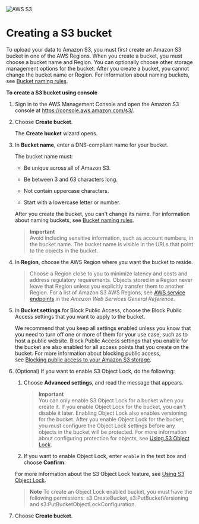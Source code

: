 ![AWS S3](https://encrypted-tbn0.gstatic.com/images?q=tbn:ANd9GcT2eA6JllzGpUqb6zvit059PhvAEMM7m3Ebojg1S_btdCxjU39dy7JmGdtzudrMhYFjJ7Q&usqp=CAU)
# Creating a S3 bucket
To upload your data to Amazon S3, you must first create an Amazon S3 bucket in one of the AWS Regions. When you create a bucket, you must choose a bucket name and Region. You can optionally choose other storage management options for the bucket. After you create a bucket, you cannot change the bucket name or Region. For information about naming buckets, see [Bucket naming rules](https://docs.aws.amazon.com/AmazonS3/latest/userguide/bucketnamingrules.html).

**To create a S3 bucket using console**
1.  Sign in to the AWS Management Console and open the Amazon S3 console at <https://console.aws.amazon.com/s3/>.

2.  Choose **Create bucket**.

    The **Create bucket** wizard opens.

3.  In **Bucket name**, enter a DNS-compliant name for your bucket.

    The bucket name must:

    -   Be unique across all of Amazon S3.

    -   Be between 3 and 63  characters long.

    -   Not contain uppercase characters.

    -   Start with a lowercase letter or number.

    After you create the bucket, you can't change its name. For information about naming buckets, see [Bucket naming rules](https://docs.aws.amazon.com/AmazonS3/latest/userguide/bucketnamingrules.html).

    >**Important**  
    >Avoid including sensitive information, such as account numbers, in the bucket name. The bucket name is visible in the URLs that point to the objects in the bucket.

4.  In **Region**, choose the AWS Region where you want the bucket to reside.

    >Choose a Region close to you to minimize latency and costs and address regulatory requirements. Objects stored in a Region never leave that Region unless you explicitly transfer them to another Region. For a list of Amazon S3 AWS Regions, see [AWS service endpoints](https://docs.aws.amazon.com/general/latest/gr/rande.html#s3_region) in the *Amazon Web Services General Reference*.

5.  In **Bucket settings** for Block Public Access, choose the Block Public Access settings that you want to apply to the bucket.

    We recommend that you keep all settings enabled unless you know that you need to turn off one or more of them for your use case, such as to host a public website. Block Public Access settings that you enable for the bucket are also enabled for all access points that you create on the bucket. For more information about blocking public access, see [Blocking public access to your Amazon S3 storage](https://docs.aws.amazon.com/AmazonS3/latest/userguide/access-control-block-public-access.html).

6.  (Optional) If you want to enable S3 Object Lock, do the following:

    1.  Choose **Advanced settings**, and read the message that appears.

        >**Important**  
        You can only enable S3 Object Lock for a bucket when you create it. If you enable Object Lock for the bucket, you can't disable it later. Enabling Object Lock also enables versioning for the bucket. After you enable Object Lock for the bucket, you must configure the Object Lock settings before any objects in the bucket will be protected. For more information about configuring protection for objects, see [Using S3 Object Lock](https://docs.aws.amazon.com/AmazonS3/latest/userguide/object-lock.html).

    2.  If you want to enable Object Lock, enter `enable` in the text box and choose **Confirm**.

    For more information about the S3 Object Lock feature, see [Using S3 Object Lock](https://docs.aws.amazon.com/AmazonS3/latest/userguide/object-lock.html).

    >**Note** 
    To create an Object Lock enabled bucket, you must have the following permissions: s3:CreateBucket, s3:PutBucketVersioning and s3:PutBucketObjectLockConfiguration.

7.  Choose **Create bucket**.